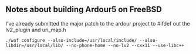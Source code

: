 ## Notes about building Ardour5 on FreeBSD

I've already submitted the major patch to the ardour project to #ifdef out the lv2_plugin and uri_map.h
```
./waf configure --also-include=/usr/local/include/ --also-libdir=/usr/local/lib/ --no-phone-home --no-lv2 --cxx11 --use-libc++
```


